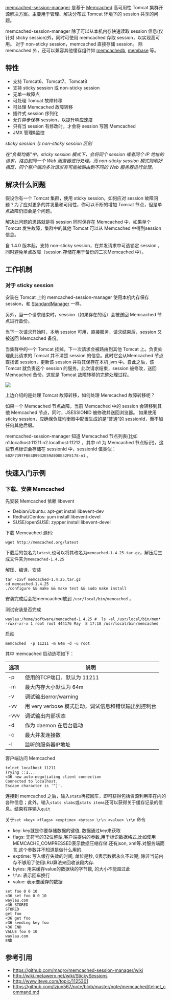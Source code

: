  
[memcached-session-manager](https://github.com/magro/memcached-session-manager) 是基于 [Memcached](http://memcached.org/) 高可用性 Tomcat 集群开源解决方案。主要用于管理、解决分布式 Tomcat 环境下的 session 共享的问题。

memcached-session-manager 除了可以从本机内存快速读取 session 信息(仅针对 sticky session)外，同时可使用 memcached 存取 session，以实现高可用。
对于 non-sticky session，memcached 直接存储 session。
除 memcached 外，还可以兼容其他缓存组件如 [memcachedb](http://memcachedb.org/), [membase](http://membase.org/) 等。

## 特性
 	 
* 支持 Tomcat6、Tomcat7、Tomcat8
* 支持 sticky session 或 non-sticky session
* 无单一故障点
* 可处理 Tomcat 故障转移
* 可处理 Memcached 故障转移
* 插件式 session 序列化
* 允许异步保存 session，以提升响应速度
* 只有当 session 有修改时，才会将 session 写回 Memcached
* JMX 管理&监控

*sticky session 与 non-sticky session 区别*

*在“负载均衡”中，sticky session 模式下，会将同个 session 或者同个 IP 地址的请求，路由到同一个 Web 服务器进行处理。而 non-sticky session 模式则刚好相反，同个客户端的多次请求有可能被路由到不同的 Web 服务器进行处理。*


## 解决什么问题

假设你有一个 Tomcat 集群，使用 sticky session，如何应对 session 故障问题？为了应对更多的并发量和可用性，你可以不断的增加 Tomcat 节点，但是单点故障仍旧会是个问题。

解决此问题的思路就是将 session 同时保存在 Memcached 中，如果单个Tomcat 发生故障，集群中的其他 Tomcat 可以从 Memcached 中得到session 信息。

自 1.4.0 版本起，支持 non-sticky session，在并发请求中可选锁定 session ，同时避免单点故障（session 存储在用于备份的二次Memcached 中）。

## 工作机制

### 对于 sticky session

安装在 Tomcat 上的 memcached-session-manager 使用本机内存保存 session，和 [StandardManager](http://tomcat.apache.org/tomcat-6.0-doc/api/org/apache/catalina/session/StandardManager.html) 一样。

另外，当一个请求结束时，session（如果存在的话）会被送回 Memcached 节点进行备份。

当下一次请求开始时，本地 session 可用，直接服务，请求结束后，session 又被送回 Memcached 备份。

当集群中的一个 Tomcat 挂掉，下一次请求会被路由到其他 Tomcat 上。负责处理此此请求的 Tomcat 并不清楚 session 的信息。此时它会从Memcached 节点查找该 session，更新该 session 并将其保存在本机 jvm 中。自此之后，该 Tomcat 就负责这个 session 的服务。此次请求结束，session 被修改，送回 Memcached 备份。这就是 Tomcat 故障转移的完整处理过程。

![](http://dl.iteye.com/upload/picture/pic/115438/dfc721d4-1d0a-34ad-b5dc-304d9a82fdce.jpeg)


上边介绍的是处理 Tomcat 故障转移，如何处理 Memcached 故障转移呢？

如果一个 Memcached 节点故障，当前 Memcached 中的 session 会转移到其他 Memcached 节点，同时，JSESSIONID 被修改并送回浏览器。
如果使用 sticky session，应确保负载均衡器中配置生成的是“普通”的 sessionId，而不加任何其他后缀。

memcached-session-manager 知道 Memcached 节点列表(比如n1.localhost:11211 n2.localhost:11212 ，其中 n1 为 Memcached 节点标识)，这些节点标识会存储在 sessionId 中，sessionId 值类似：`602F7397FBE4D9932E59A9D0E52FE178-n1` 。


## 快速入门示例


### 下载、安装 Memcached 

先安装 Memcached 依赖 libevent

* Debian/Ubuntu: apt-get install libevent-dev 
* Redhat/Centos: yum install libevent-devel
* SUSE/openSUSE: zypper install libevent-devel


下载 Memcached 源码:

    wget http://memcached.org/latest

下载后的包名为`latest`,也可以将其改名为`memcached-1.4.25.tar.gz`，解压后生成文件夹为`memcached-1.4.25`

解压、编译、安装 

    tar -zxvf memcached-1.4.25.tar.gz
    cd memcached-1.4.25
    ./configure && make && make test && sudo make install

安装完成后会把memcached放到 `/usr/local/bin/memcached` ，

测试安装是否完成

    waylau:/home/software/memcached-1.4.25 #  ls -al /usr/local/bin/mem*
    -rwxr-xr-x 1 root root 444176 May  8 17:18 /usr/local/bin/memcached

启动 

    memcached  -p 11211 -m 64m -d -u root

其中 memcached 启动选项如下：

选项	 | 说明
---- | ----
-p	 | 使用的TCP端口，默认为 11211
-m	 | 最大内存大小默认为 64m
-v | 调试输出error/warning
-vv	| 用 very verbose 模式启动，调试信息和错误输出到控制台
-vvv | 调试输出内部状态
-d	 | 作为 daemon 在后台启动
-c | 最大并发连接数
-l | 监听的服务器IP地址
 

客户端访问 Memcached

    telnet localhost 11211  
    Trying ::1...
    <36 new auto-negotiating client connection
    Connected to localhost.
    Escape character is '^]'.
    
连接到 memcached 之后，输入`stats`再按回车，即可获得包括资源利用率在内的各种信息；此外，输入`stats slabs`或`stats items`还可以获得关于缓存记录的信息。结束程序输入`quit`


关于`set <key> <flags> <exptime> <bytes> \r\n <value> \r\n` 命令
* key: key就是你要存储数据的键值, 数据通过key来获取
* flags: 无符号的32位整型,客户端提供的参数,用于标识数据格式,比如使用MEMCACHE_COMPRESSED表示数据压缩存储.还有json, xml等.对服务端而言,这个参数并不知道是做什么用的.
* exptime: 写入缓存失效的时间, 单位是秒, 0表示数据永久不过期, 除非当前内存不够用了使用LRU算法来回收该段内存.
* bytes: 用来缓存value的数据块的字节数, <value>的大小不能超过此<bytes>
* \r\n: 表示回车换行
* value: 表示要缓存的数据


```
set foo 0 0 10
<36 set foo 0 0 10
waylau.com
>36 STORED
STORED
get foo
<36 get foo
>36 sending key foo
>36 END
VALUE foo 0 10
waylau.com
END

```

## 参考引用

* <https://github.com/magro/memcached-session-manager/wiki>
* <http://wiki.metawerx.net/wiki/StickySessions>
* <http://www.iteye.com/topic/1125301>
* <https://github.com/lzjun567/note/blob/master/note/memcached/telnet_command.md>
